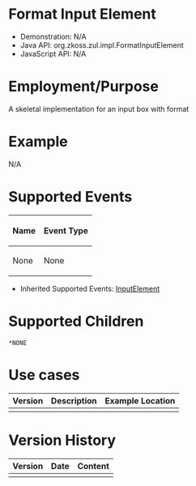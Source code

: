 

# Format Input Element

- Demonstration: N/A
- Java API: <javadoc>org.zkoss.zul.impl.FormatInputElement</javadoc>
- JavaScript API: N/A

# Employment/Purpose

A skeletal implementation for an input box with format

# Example

N/A

# Supported Events

<table>
<thead>
<tr class="header">
<th><center>
<p>Name</p>
</center></th>
<th><center>
<p>Event Type</p>
</center></th>
</tr>
</thead>
<tbody>
<tr class="odd">
<td><p>None</p></td>
<td><p>None</p></td>
</tr>
</tbody>
</table>

- Inherited Supported Events: [
  InputElement]({{site.baseurl}}/zk_component_ref/base_components/inputelement#Supported_Events)

# Supported Children

`*NONE`

# Use cases

| Version | Description | Example Location |
|---------|-------------|------------------|
|         |             |                  |

# Version History

| Version | Date | Content |
|---------|------|---------|
|         |      |         |



